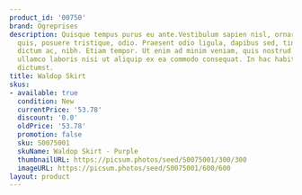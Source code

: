 ```yaml
---
product_id: '00750'
brand: Ogreprises
description: Quisque tempus purus eu ante.Vestibulum sapien nisl, ornare auctor, consectetuer
  quis, posuere tristique, odio. Praesent odio ligula, dapibus sed, tincidunt eget,
  dictum ac, nibh. Etiam tempor. Ut enim ad minim veniam, quis nostrud exercitation
  ullamco laboris nisi ut aliquip ex ea commodo consequat. In hac habitasse platea
  dictumst.
title: Waldop Skirt
skus:
- available: true
  condition: New
  currentPrice: '53.78'
  discount: '0.0'
  oldPrice: '53.78'
  promotion: false
  sku: S0075001
  skuName: Waldop Skirt - Purple
  thumbnailURL: https://picsum.photos/seed/S0075001/300/300
  imageURL: https://picsum.photos/seed/S0075001/600/600
layout: product
---
```

